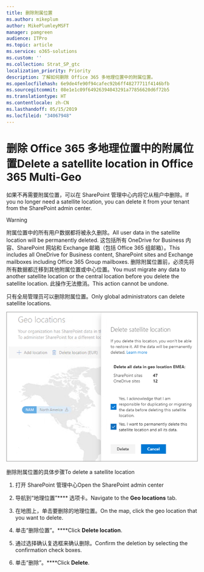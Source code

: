 ```yaml
---
title: 删除附属位置
ms.author: mikeplum
author: MikePlumleyMSFT
manager: pamgreen
audience: ITPro
ms.topic: article
ms.service: o365-solutions
ms.custom: ''
ms.collection: Strat_SP_gtc
localization_priority: Priority
description: 了解如何删除 Office 365 多地理位置中的附属位置。
ms.openlocfilehash: 6e9de4fe90f94cafec92b6ff48277711f4146bfb
ms.sourcegitcommit: 08e1e1c09f64926394043291a77856620d6f72b5
ms.translationtype: HT
ms.contentlocale: zh-CN
ms.lasthandoff: 05/15/2019
ms.locfileid: "34067948"
---
```

# <a name="delete-a-satellite-location-in-office-365-multi-geo"></a><span data-ttu-id="14acb-103">删除 Office 365 多地理位置中的附属位置</span><span class="sxs-lookup"><span data-stu-id="14acb-103">Delete a satellite location in Office 365 Multi-Geo</span></span>

<span data-ttu-id="14acb-104">如果不再需要附属位置，可以在 SharePoint 管理中心内将它从租户中删除。</span><span class="sxs-lookup"><span data-stu-id="14acb-104">If you no longer need a satellite location, you can delete it from your tenant from the SharePoint admin center.</span></span>

> [!WARNING]
> <span data-ttu-id="14acb-105">附属位置中的所有用户数据都将被永久删除。</span><span class="sxs-lookup"><span data-stu-id="14acb-105">All user data in the satellite location will be permanently deleted.</span></span> <span data-ttu-id="14acb-106">这包括所有 OneDrive for Business 内容、SharePoint 网站和 Exchange 邮箱（包括 Office 365 组邮箱）。</span><span class="sxs-lookup"><span data-stu-id="14acb-106">This includes all OneDrive for Business content, SharePoint sites and Exchange mailboxes including Office 365 Group mailboxes.</span></span> <span data-ttu-id="14acb-107">删除附属位置前，必须先将所有数据都迁移到其他附属位置或中心位置。</span><span class="sxs-lookup"><span data-stu-id="14acb-107">You must migrate any data to another satellite location or the central location before you delete the satellite location.</span></span> <span data-ttu-id="14acb-108">此操作无法撤消。</span><span class="sxs-lookup"><span data-stu-id="14acb-108">This action cannot be undone.</span></span>

<span data-ttu-id="14acb-109">只有全局管理员可以删除附属位置。</span><span class="sxs-lookup"><span data-stu-id="14acb-109">Only global administrators can delete satellite locations.</span></span>

![显示地理位置删除 UI 的多地理位置管理中心屏幕截图](media/multi-geo-delete-satellite-location.png)

<span data-ttu-id="14acb-111">删除附属位置的具体步骤</span><span class="sxs-lookup"><span data-stu-id="14acb-111">To delete a satellite location</span></span>

1. <span data-ttu-id="14acb-112">打开 SharePoint 管理中心</span><span class="sxs-lookup"><span data-stu-id="14acb-112">Open the SharePoint admin center</span></span>

2. <span data-ttu-id="14acb-113">导航到“地理位置”\*\*\*\* 选项卡。</span><span class="sxs-lookup"><span data-stu-id="14acb-113">Navigate to the **Geo locations** tab.</span></span>

3. <span data-ttu-id="14acb-114">在地图上，单击要删除的地理位置。</span><span class="sxs-lookup"><span data-stu-id="14acb-114">On the map, click the geo location that you want to delete.</span></span>

4. <span data-ttu-id="14acb-115">单击“删除位置”。\*\*\*\*</span><span class="sxs-lookup"><span data-stu-id="14acb-115">Click **Delete location**.</span></span>

5. <span data-ttu-id="14acb-116">通过选择确认复选框来确认删除。</span><span class="sxs-lookup"><span data-stu-id="14acb-116">Confirm the deletion by selecting the confirmation check boxes.</span></span>

6. <span data-ttu-id="14acb-117">单击“删除”。\*\*\*\*</span><span class="sxs-lookup"><span data-stu-id="14acb-117">Click **Delete**.</span></span>
